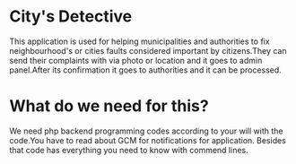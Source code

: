 # City's Detective
This application is used for helping municipalities and authorities to fix neighbourhood's or cities faults considered important
by citizens.They can send their complaints with via photo or location and it goes to admin panel.After its confirmation it goes to authorities
and it can be processed.

# What do we need for this?

We need php backend programming codes according to your will with the code.You have to read about GCM for notifications for application.
Besides that code has everything you need to know with commend lines.
